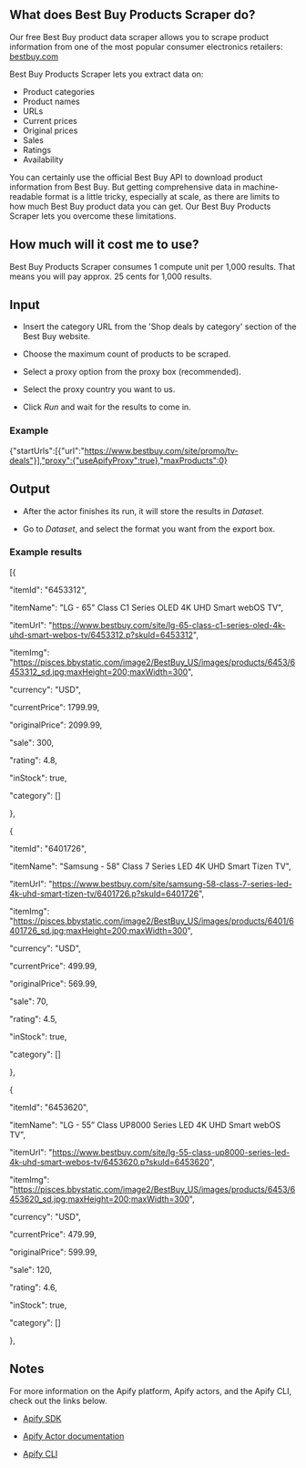 ## What does Best Buy Products Scraper do?

Our free Best Buy product data scraper allows you to scrape product information from one of the most popular consumer electronics retailers: [bestbuy.com](https://www.bestbuy.com/)

Best Buy Products Scraper lets you extract data on: 

- Product categories
- Product names
- URLs
- Current prices
- Original prices
- Sales
- Ratings
- Availability

You can certainly use the official Best Buy API to download product information from Best Buy. But getting comprehensive data in machine-readable format is a little tricky, especially at scale, as there are limits to how much Best Buy product data you can get. Our Best Buy Products Scraper lets you overcome these limitations. 

## How much will it cost me to use?

Best Buy Products Scraper consumes 1 compute unit per 1,000 results. That means you will pay approx. 25 cents for 1,000 results.

## Input

- Insert the category URL from the 'Shop deals by category' section of the Best Buy website.

- Choose the maximum count of products to be scraped.

- Select a proxy option from the proxy box (recommended).

- Select the proxy country you want to us.

- Click *Run* and wait for the results to come in.

### Example

{"startUrls":[{"url":"https://www.bestbuy.com/site/promo/tv-deals"}],"proxy":{"useApifyProxy":true},"maxProducts":0}

## Output

- After the actor finishes its run, it will store the results in *Dataset*.

- Go to *Dataset*, and select the format you want from the export box.

### Example results

[{

"itemId": "6453312",

"itemName": "LG - 65\" Class C1 Series OLED 4K UHD Smart webOS TV",

"itemUrl": "https://www.bestbuy.com/site/lg-65-class-c1-series-oled-4k-uhd-smart-webos-tv/6453312.p?skuId=6453312",

"itemImg": "https://pisces.bbystatic.com/image2/BestBuy_US/images/products/6453/6453312_sd.jpg;maxHeight=200;maxWidth=300",

"currency": "USD",

"currentPrice": 1799.99,

"originalPrice": 2099.99,

"sale": 300,

"rating": 4.8,

"inStock": true,

"category": []

},

{

"itemId": "6401726",

"itemName": "Samsung - 58\" Class 7 Series LED 4K UHD Smart Tizen TV",

"itemUrl": "https://www.bestbuy.com/site/samsung-58-class-7-series-led-4k-uhd-smart-tizen-tv/6401726.p?skuId=6401726",

"itemImg": "https://pisces.bbystatic.com/image2/BestBuy_US/images/products/6401/6401726_sd.jpg;maxHeight=200;maxWidth=300",

"currency": "USD",

"currentPrice": 499.99,

"originalPrice": 569.99,

"sale": 70,

"rating": 4.5,

"inStock": true,

"category": []

},

{

"itemId": "6453620",

"itemName": "LG - 55” Class UP8000 Series LED 4K UHD Smart webOS TV",

"itemUrl": "https://www.bestbuy.com/site/lg-55-class-up8000-series-led-4k-uhd-smart-webos-tv/6453620.p?skuId=6453620",

"itemImg": "https://pisces.bbystatic.com/image2/BestBuy_US/images/products/6453/6453620_sd.jpg;maxHeight=200;maxWidth=300",

"currency": "USD",

"currentPrice": 479.99,

"originalPrice": 599.99,

"sale": 120,

"rating": 4.6,

"inStock": true,

"category": []

},

## Notes

For more information on the Apify platform, Apify actors, and the Apify CLI, check out the links below.

-  [Apify SDK](https://sdk.apify.com/)

-  [Apify Actor documentation](https://docs.apify.com/actor)

-  [Apify CLI](https://docs.apify.com/cli)
